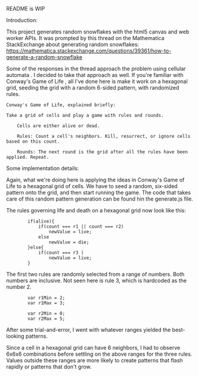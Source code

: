 README is WIP

Introduction:


This project generates random snowflakes with the html5 canvas and web worker APIs. It was prompted by this thread on the Mathematica StackExchange about generating random snowflakes: https://mathematica.stackexchange.com/questions/39361/how-to-generate-a-random-snowflake

Some of the responses in the thread approach the problem using cellular automata . I decided to take that approach as well. If you're familiar with Conway's Game of Life , all I've done here is make it work on a hexagonal grid, seeding the grid with a random 6-sided pattern, with randomized rules.

	Conway's Game of Life, explained briefly:

	Take a grid of cells and play a game with rules and rounds.

		Cells are either alive or dead.

		Rules: Count a cell's neighbors. Kill, resurrect, or ignore cells based on this count.

		Rounds: The next round is the grid after all the rules have been applied. Repeat.
			


Some implementation details:


Again, what we're doing here is applying the ideas in Conway's Game of Life to a hexagonal grid of cells. We have to seed a random, six-sided pattern onto the grid, and then start running the game. The code that takes care of this random pattern generation can be found hin the generate.js file.

The rules governing life and death on a hexagonal grid now look like this:

			if(alive){
				if(count === r1 || count === r2)
					newValue = live;
				else
					newValue = die;
			}else{
				if(count === r3 )
					newValue = live;				
			}
			

The first two rules are randomly selected from a range of numbers. Both numbers are inclusive. Not seen here is rule 3, which is hardcoded as the number 2.

			var r1Min = 2;
			var r1Max = 3;

			var r2Min = 0;
			var r2Max = 5;
				

After some trial-and-error, I went with whatever ranges yielded the best-looking patterns.

Since a cell in a hexagonal grid can have 6 neighbors, I had to observe 6x6x6 combinations before settling on the above ranges for the three rules. Values outside these ranges are more likely to create patterns that flash rapidly or patterns that don't grow.
